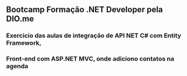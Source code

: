 ## Bootcamp Formação .NET Developer pela DIO.me
### Exercicio das aulas de integração de API NET C# com Entity Framework,
### Front-end com ASP.NET MVC, onde adiciono contatos na agenda
